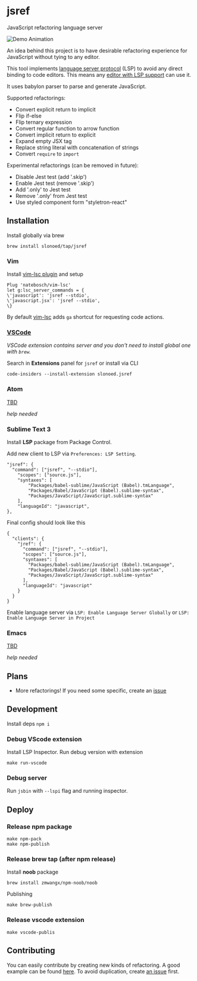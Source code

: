 # jsref

JavaScript refactoring language server

![Demo Animation](../assets/preview.gif?raw=true)

An idea behind this project is to have desirable refactoring experience for JavaScript without tying to any editor.

This tool implements [language server protocol][ls] (LSP) to avoid any direct binding to code editors.
This means any [editor with LSP support][ls-page] can use it.

It uses babylon parser to parse and generate JavaScript.

Supported refactorings:

- Convert explicit return to implicit
- Flip if-else
- Flip ternary expression
- Convert regular function to arrow function
- Convert implicit return to explicit
- Expand empty JSX tag
- Replace string literal with concatenation of strings
- Convert `require` to `import`

Experimental refactorings (can be removed in future):

- Disable Jest test (add '.skip')
- Enable Jest test (remove '.skip')
- Add '.only' to Jest test
- Remove '.only' from Jest test
- Use styled component form "styletron-react"

## Installation

Install globally via brew

```
brew install slonoed/tap/jsref
```

### Vim

Install [vim-lsc plugin][vim-lsc] and setup

```
Plug 'natebosch/vim-lsc'
let g:lsc_server_commands = {
\'javascript': 'jsref --stdio',
\'javascript.jsx': 'jsref --stdio',
\}
```

By default [vim-lsc][vim-lsc] adds `ga` shortcut for requesting code actions.

### [VSCode][vscode-jsref-marketplace]

_VSCode extension contains server and you don't need to install global one with `brew`._

Search in **Extensions** panel for `jsref` or install via CLI

`code-insiders --install-extension slonoed.jsref`

### Atom

[TBD][issue-atom]

_help needed_

### Sublime Text 3

Install **LSP** package from Package Control.

Add new client to LSP via `Preferences: LSP Setting`.

```
"jsref": {
  "command": ["jsref", "--stdio"],
	"scopes": ["source.js"],
	"syntaxes": [
		"Packages/babel-sublime/JavaScript (Babel).tmLanguage",
		"Packages/Babel/JavaScript (Babel).sublime-syntax",
		"Packages/JavaScript/JavaScript.sublime-syntax"
	],
	"languageId": "javascript",
},
```

Final config should look like this

```
{
  "clients": {
    "jref": {
      "command": ["jsref", "--stdio"],
      "scopes": ["source.js"],
      "syntaxes": [
        "Packages/babel-sublime/JavaScript (Babel).tmLanguage",
        "Packages/Babel/JavaScript (Babel).sublime-syntax",
        "Packages/JavaScript/JavaScript.sublime-syntax"
      ],
      "languageId": "javascript"
    }
  }
}
```

Enable language server via `LSP: Enable Language Server Globally` or `LSP: Enable Language Server in Project`

### Emacs

[TBD][issue-emacs]

_help needed_

## Plans

- More refactorings! If you need some specific, create an [issue][new-issue]

## Development

Install deps `npm i`

### Debug VScode extension

Install LSP Inspector.
Run debug version with extension

```
make run-vscode
```

### Debug server

Run `jsbin` with `--lspi` flag and running inspector.

## Deploy

### Release npm package

```
make npm-pack
make npm-publish
```

### Release brew tap (after npm release)

Install **noob** package

```
brew install zmwangx/npm-noob/noob
```

Publishing

```
make brew-publish
```

### Release vscode extension

```
make vscode-publis
```

## Contributing

You can easily contribute by creating new kinds of refactoring. A good example can be found [here][fixer-example]. To avoid duplication, create [an issue][new-issue] first.

[js-refactor]: https://github.com/cmstead/js-refactor/blob/master/package.json
[babylon]: https://github.com/babel/babel/tree/master/packages/babylon
[lsc]: https://github.com/natebosch/vim-lsc
[jtl]: https://github.com/sourcegraph/javascript-typescript-langserver/blob/master/src/plugins.ts
[grasp]: http://www.graspjs.com/
[ls]: https://microsoft.github.io/language-server-protocol/
[ls-page]: https://langserver.org/
[vim-lsc]: https://github.com/natebosch/vim-lsc/tree/master/after/plugin
[new-issue]: https://github.com/slonoed/jsref/issues/new
[issue-atom]: https://github.com/slonoed/jsref/issues/3
[issue-emacs]: https://github.com/slonoed/jsref/issues/10
[issue-sublime]: https://github.com/slonoed/jsref/issues/7
[fixer-example]: https://github.com/slonoed/jsref/blob/master/src/fixers/implicit-return-to-explicit.ts
[vscode-jsref-marketplace]: https://marketplace.visualstudio.com/items?itemName=slonoed.jsref
